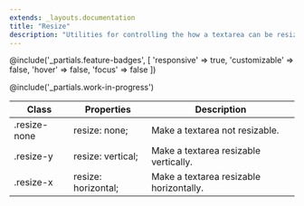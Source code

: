 ```yaml
---
extends: _layouts.documentation
title: "Resize"
description: "Utilities for controlling the how a textarea can be resized."
---
```


@include('_partials.feature-badges', [
    'responsive' => true,
    'customizable' => false,
    'hover' => false,
    'focus' => false
])

@include('_partials.work-in-progress')

<div class="border-t border-grey-lighter">
    <table class="w-full text-left" style="border-collapse: collapse;">
        <colgroup>
            <col class="w-1/5">
            <col class="w-1/3">
            <col>
        </colgroup>
        <thead>
          <tr>
              <th class="text-sm font-semibold text-grey-darker p-2 bg-grey-lightest">Class</th>
              <th class="text-sm font-semibold text-grey-darker p-2 bg-grey-lightest">Properties</th>
              <th class="text-sm font-semibold text-grey-darker p-2 bg-grey-lightest">Description</th>
          </tr>
        </thead>
        <tbody class="align-baseline">
            <tr>
                <td class="p-2 border-t border-smoke font-mono text-xs text-purple-dark">.resize-none</td>
                <td class="p-2 border-t border-smoke font-mono text-xs text-blue-dark">resize: none;</td>
                <td class="p-2 border-t border-smoke text-sm text-grey-darker">Make a textarea not resizable.</td>
            </tr>
            <tr>
                <td class="p-2 border-t border-smoke font-mono text-xs text-purple-dark">.resize-y</td>
                <td class="p-2 border-t border-smoke font-mono text-xs text-blue-dark">resize: vertical;</td>
                <td class="p-2 border-t border-smoke text-sm text-grey-darker">Make a textarea resizable vertically.</td>
            </tr>
            <tr>
                <td class="p-2 border-t border-smoke font-mono text-xs text-purple-dark">.resize-x</td>
                <td class="p-2 border-t border-smoke font-mono text-xs text-blue-dark">resize: horizontal;</td>
                <td class="p-2 border-t border-smoke text-sm text-grey-darker">Make a textarea resizable horizontally.</td>
            </tr>
        </tbody>
    </table>
</div>
